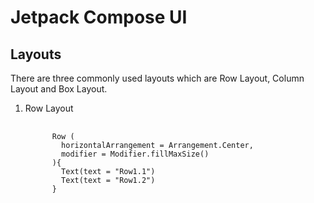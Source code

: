 <h1>Jetpack Compose UI</h1>

<h2>Layouts</h2>
<p>There are three commonly used layouts which are Row Layout, Column Layout and Box Layout.</p>
<ol>
  <li>Row Layout</li>
  <pre>
    <code>
      Row (
        horizontalArrangement = Arrangement.Center,
        modifier = Modifier.fillMaxSize()
      ){
        Text(text = "Row1.1")
        Text(text = "Row1.2")
      }
    </code>
  </pre>
</ol>
